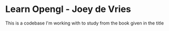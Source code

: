 # Learn Opengl - Joey de Vries
This is a codebase I'm working with to study from the book given in the title
